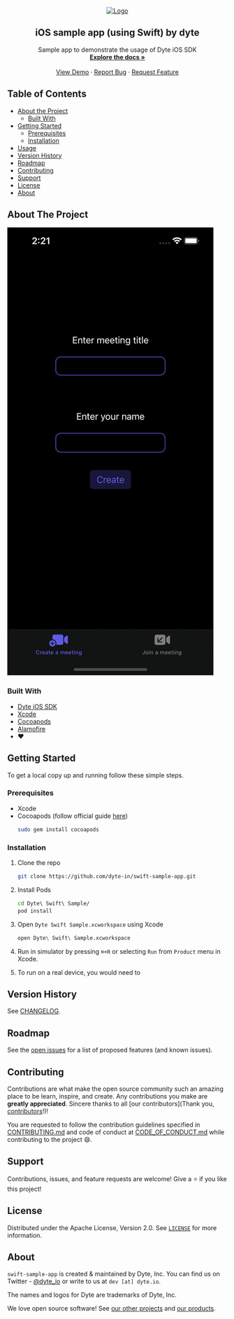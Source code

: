 <!-- PROJECT LOGO -->
<p align="center">
  <a href="https://dyte.io">
    <img src="https://dyte-uploads.s3.ap-south-1.amazonaws.com/dyte-logo-dark.svg" alt="Logo" width="80">
  </a>

  <h2 align="center">iOS sample app (using Swift) by dyte</h3>

  <p align="center">
    Sample app to demonstrate the usage of Dyte iOS SDK
    <br />
    <a href="https://docs.dyte.io"><strong>Explore the docs »</strong></a>
    <br />
    <br />
    <a href="https://app.dyte.io">View Demo</a>
    ·
    <a href="https://github.com/dyte-in/swift-sample-app/issues">Report Bug</a>
    ·
    <a href="https://github.com/dyte-in/swift-sample-app/issues">Request Feature</a>
  </p>
</p>

<!-- TABLE OF CONTENTS -->

## Table of Contents

- [About the Project](#about-the-project)
  - [Built With](#built-with)
- [Getting Started](#getting-started)
  - [Prerequisites](#prerequisites)
  - [Installation](#installation)
- [Usage](#usage)
- [Version History](#version-history)
- [Roadmap](#roadmap)
- [Contributing](#contributing)
- [Support](#support)
- [License](#license)
- [About](#about)

<!-- ABOUT THE PROJECT -->

## About The Project

![App Screen Shot](./screenshot-1.png "Sample App Screen Shot")

### Built With

- [Dyte iOS SDK](https://docs.dyte.io/ios/installation)
- [Xcode](https://developer.apple.com/xcode/)
- [Cocoapods](https://cocoapods.org)
- [Alamofire](https://alamofire.github.io/Alamofire/)
- :heart:

<!-- GETTING STARTED -->

## Getting Started

To get a local copy up and running follow these simple steps.

### Prerequisites

- Xcode
- Cocoapods (follow official guide [here](https://guides.cocoapods.org/using/getting-started.html))
  ```sh
  sudo gem install cocoapods
  ```

### Installation

1. Clone the repo

   ```sh
   git clone https://github.com/dyte-in/swift-sample-app.git
   ```

2. Install Pods

   ```sh
   cd Dyte\ Swift\ Sample/
   pod install
   ```

3. Open `Dyte Swift Sample.xcworkspace` using Xcode

   ```sh
   open Dyte\ Swift\ Sample.xcworkspace
   ```

4. Run in simulator by pressing `⌘+R` or selecting `Run` from `Product` menu in Xcode.

5. To run on a real device, you would need to

<!-- USAGE EXAMPLES -->

## Version History

See [CHANGELOG](./CHANGELOG.md).

<!-- ROADMAP -->

## Roadmap

See the [open issues](https://github.com/dyte-in/swift-sample-app/issues) for a list of proposed features (and known issues).

<!-- CONTRIBUTING -->

## Contributing

Contributions are what make the open source community such an amazing place to be learn, inspire, and create. Any contributions you make are **greatly appreciated**. Sincere thanks to all [our contributors](Thank you, [contributors](https://github.com/dyte-in/swift-sample-app/graphs/contributors)!)!

You are requested to follow the contribution guidelines specified in [CONTRIBUTING.md](./CONTRIBUTING.md) and code of conduct at [CODE_OF_CONDUCT.md](./CODE_OF_CONDUCT.md) while contributing to the project :smile:.

## Support

Contributions, issues, and feature requests are welcome!
Give a ⭐️ if you like this project!

<!-- LICENSE -->

## License

Distributed under the Apache License, Version 2.0. See [`LICENSE`](./LICENSE) for more information.

<!-- MARKDOWN LINKS & IMAGES -->
<!-- https://www.markdownguide.org/basic-syntax/#reference-style-links -->

## About

`swift-sample-app` is created & maintained by Dyte, Inc. You can find us on Twitter - [@dyte_io](twitter.com/dyte_io) or write to us at `dev [at] dyte.io`.

The names and logos for Dyte are trademarks of Dyte, Inc.

We love open source software! See [our other projects](https://github.com/dyte-in) and [our products](https://dyte.io).
